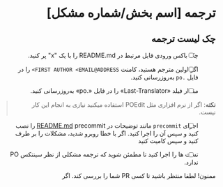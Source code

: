 <div dir="rtl">

<!--
مطمئن شوید که قبلا برای ترجمه اعلام حضور کرده اید. اگر شما pr بزنید اولیت ما با افراد از قبل اعلام کرده خواهد بود
-->

<!--
پیوند به مسائل مرتبط یا PR قبلی، یکی در هر خط از "fiexes" استفاده کنید
 تا به طور خودکار یک موضوع را ببندید.
-->

# ترجمه [اسم بخش/شماره مشکل]

<!--
برای روابط عمومی ترجمه، اطمینان حاصل کنید که هر مرحله در "راهنمای مشارکت" README.md با افزودن یک "x" به هر کادر زیر کامل شده است. برای PR تکلیف، می توانید چک لیست زیر را حذف کنید.
-->

## چک لیست ترجمه

* [ ] چک باکس ورودی فایل مرتبط در README.md را با یک "x" پر کنید.
* [ ] اگر اولین مترجم هستید، کامنت `FIRST AUTHOR <EMAIL@ADDRESS>` را در فایل `.po` به‌روزرسانی کنید.

* [ ] مقدار فیلد «Last-Translator» را در فایل «.po» به‌روزرسانی کنید.

> __**نکته**__: اگر از نرم افزاری مثل POEdit استفاده میکنید نیازی به انجام این کار نیست.

* [ ] اجرای `precommit`
مانند توضیحات در [README.md](https://github.com/flaskcwg/flask-docs-fa#readme) precommit را نصب کنید و سپس آن را اجرا کنید. اگر با خطا روبرو شدید، مشکلات را بر طرف کنید و سپس کامیت کنید

* [ ] تست ها را اجرا کنید تا مطمئن شوید که ترجمه مشکلی از نظر سینتکس PO ندارد.

ممنون! لطفا منتظر باشید تا کسی PR شما را بررسی کند. اگر

</div>
